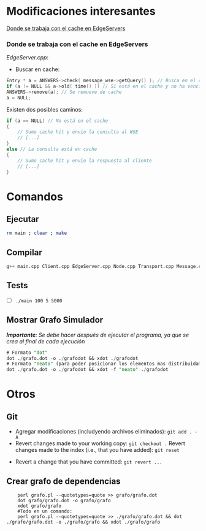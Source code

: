 # Modificaciones interesantes
[Donde se trabaja con el cache en EdgeServers](#donde_se_utiliza_cache_edge_server)

<a name="donde_se_utiliza_cache_edge_server"></a>
### Donde se trabaja con el cache en EdgeServers
*EdgeServer.cpp*:
* Buscar en cache:
```c
Entry * a = ANSWERS->check( message_wse->getQuery() ); // Busca en el cache una query (message_wse->getQuery() -> BIGNUM*).
if (a != NULL && a->old( time() )) // Si está en el cache y no ha vencido su ttl
ANSWERS->remove(a); // Se remueve de cache
a = NULL;
```
Existen dos posibles caminos:
```c
if (a == NULL) // No está en el cache
{
    // Sumo cache hit y envio la consulta al WSE
    // [...]
}
else // La consulta está en cache
{
    // Sumo cache hit y envio la respuesta al cliente
    // [...]
}
```


# Comandos

## Ejecutar
```sh
rm main ; clear ; make
```

## Compilar
```sql
g++ main.cpp Client.cpp EdgeServer.cpp Node.cpp Transport.cpp Message.cpp DNS.cpp ../../src/libcppsim.a -I../../src  -o main
```

## Tests
- [ ] `./main 100 5 5000`

## Mostrar Grafo Simulador
*__Importante__: Se debe hacer después de ejecutar el programa, ya que se crea al final de cada ejecución*
```sql
# Formato "dot"
dot ./grafo.dot -o ./grafodot && xdot ./grafodot
# Formato "neato" (para poder posicionar los elementos mas distribuidamente)
dot ./grafo.dot -o ./grafodot && xdot -f "neato" ./grafodot
```

# Otros

## Git
- Agregar modificaciones (includyendo archivos eliminados): `git add . -A`
- Revert changes made to your working copy:
  `git checkout .`
Revert changes made to the index (i.e., that you have added):
	`git reset`
* Revert a change that you have committed:
	`git revert ...`

## Crear grafo de dependencias
```
 	perl grafo.pl --quotetypes=quote >> grafo/grafo.dot
 	dot grafo/grafo.dot -o grafo/grafo
 	xdot grafo/grafo
 	#Todo en un comando:
 	perl grafo.pl --quotetypes=quote >> ./grafo/grafo.dot && dot ./grafo/grafo.dot -o ./grafo/grafo && xdot ./grafo/grafo
```
